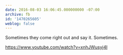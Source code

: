 ```yaml
---
date: 2016-08-03 16:06:45.000000000 -07:00
archive: fb
id: '1470265605'
weblog: false
---
```


Sometimes they come right out and say it. Sometimes.

https://www.youtube.com/watch?v=xnhJWusyj4I
